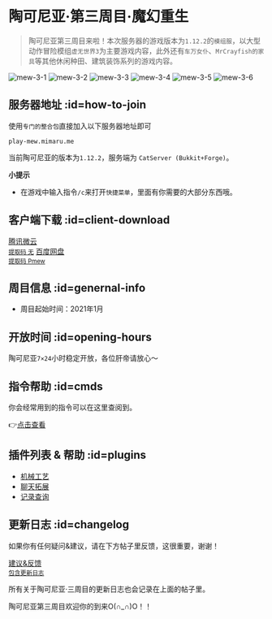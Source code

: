 # 陶可尼亚·第三周目·魔幻重生

> 陶可尼亚第三周目来啦！本次服务器的游戏版本为`1.12.2`的`模组服`，以大型动作冒险模组`虚无世界3`为主要游戏内容，此外还有`车万女仆`、`MrCrayfish的家具`等其他休闲种田、建筑装饰系列的游戏内容。

![mew-3-1](https://mimaru-jp.oss-ap-northeast-1.aliyuncs.com/images/mew-3-1.jpg ':class=img-small')
![mew-3-2](https://mimaru-jp.oss-ap-northeast-1.aliyuncs.com/images/mew-3-2.jpg ':class=img-small')
![mew-3-3](https://mimaru-jp.oss-ap-northeast-1.aliyuncs.com/images/mew-3-3.jpg ':class=img-small')
![mew-3-4](https://mimaru-jp.oss-ap-northeast-1.aliyuncs.com/images/mew-3-4.jpg ':class=img-small')
![mew-3-5](https://mimaru-jp.oss-ap-northeast-1.aliyuncs.com/images/mew-3-5.jpg ':class=img-small')
![mew-3-6](https://mimaru-jp.oss-ap-northeast-1.aliyuncs.com/images/mew-3-6.jpg ':class=img-small')

## 服务器地址 :id=how-to-join

使用`专门的整合包`直接加入以下服务器地址即可

    play-mew.mimaru.me

当前陶可尼亚的版本为`1.12.2`，服务端为 `CatServer (Bukkit+Forge)`。

**小提示**

- 在游戏中输入指令`/c`来打开`快捷菜单`，里面有你需要的大部分东西哦。

## 客户端下载 :id=client-download

<a class="button" target="_blank" href="https://share.weiyun.com/dzDvGBxU"><i class="fas fa-dove"></i>腾讯微云<br><small>提取码 无</small></a>
<a class="button" target="_blank" href="https://pan.baidu.com/s/1qkwHUytDIeOpazRUfLl3fQ"><i class="fas fa-cat"></i>百度网盘<br><small>提取码 Pmew</small></a>

## 周目信息 :id=genernal-info

- 周目起始时间：2021年1月

## 开放时间 :id=opening-hours

陶可尼亚`7×24`小时稳定开放，各位肝帝请放心～

## 指令帮助 :id=cmds

你会经常用到的指令可以在这里查阅到。

👉[点击查看](/navbar/cmds/mew.md)

## 插件列表 & 帮助 :id=plugins
 
- [机械工艺](/plugins/craftbook.md)
- [聊天拓展](/plugins/chatutil.md)
- [记录查询](/plugins/logblock.md)

## 更新日志 :id=changelog

如果你有任何疑问&建议，请在下方帖子里反馈，这很重要，谢谢！

<a class="button" target="_blank" href="https://bbs.mimaru.me/d/484"><i class="fas fa-clipboard-list"></i>建议&反馈<br><small>包含更新日志</small></a>

所有关于陶可尼亚·三周目的更新日志也会记录在上面的帖子里。

陶可尼亚第三周目欢迎你的到来O(∩_∩)O！！
